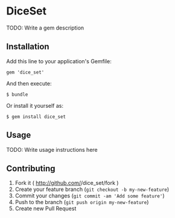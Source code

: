 # DiceSet

TODO: Write a gem description

## Installation

Add this line to your application's Gemfile:

    gem 'dice_set'

And then execute:

    $ bundle

Or install it yourself as:

    $ gem install dice_set

## Usage

TODO: Write usage instructions here

## Contributing

1. Fork it ( http://github.com/<my-github-username>/dice_set/fork )
2. Create your feature branch (`git checkout -b my-new-feature`)
3. Commit your changes (`git commit -am 'Add some feature'`)
4. Push to the branch (`git push origin my-new-feature`)
5. Create new Pull Request

